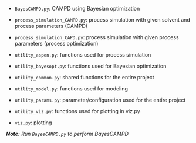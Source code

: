 
- `BayesCAMPD.py`: CAMPD using Bayesian optimization

- `process_simulation_CAMPD.py`: process simulation with given solvent and process parameters (CAMPD)

- `process_simulation_CAPD.py`: process simulation with given process parameters (process optimization)

- `utility_aspen.py`: functions used for process simulation

- `utility_bayesopt.py`: functions used for Bayesian optimization

- `utility_common.py`: shared functions for the entire project

- `utility_model.py`: functions used for modeling

- `utility_params.py`: parameter/configuration used for the entire project

- `utility_viz.py`: functions used for plotting in viz.py

- `viz.py`: plotting

***Note:** Run `BayesCAMPD.py` to perform BayesCAMPD*
